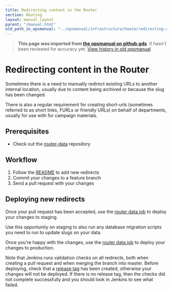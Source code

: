 ```yaml
---
title: Redirecting content in the Router
section: Routing
layout: manual_layout
parent: "/manual.html"
old_path_in_opsmanual: "../opsmanual/infrastructure/howto/redirecting-content-in-the-router.md"
---
```




> **This page was imported from [the opsmanual on github.gds](https://github.gds/gds/opsmanual)**.
It hasn't been reviewed for accuracy yet.
[View history in old opsmanual](https://github.gds/gds/opsmanual/tree/master/infrastructure/howto/redirecting-content-in-the-router.md)


# Redirecting content in the Router

Sometimes there is a need to manually redirect existing URLs to another
internal location, usually due to content being archived or because the
slug has been changed.

There is also a regular requirement for creating short-urls (sometimes
referred to as short links, FURLs or friendly URLs) on behalf of
departments, usually for use with for campaign materials.

## Prerequisites

-   Check out the [router-data](https://github.gds/gds/router-data)
    repository

## Workflow

1)  Follow the [README](https://github.gds/gds/router-data#router-data)
    to add new redirects
2)  Commit your changes to a feature branch
3)  Send a pull request with your changes

## Deploying new redirects

Once your pull request has been accepted, use the [router data
job](https://deploy.staging.publishing.service.gov.uk/job/deploy_router_data/)
to deploy your changes to staging.

Use this opportunity on staging to also run any database migration
scripts you need to run to update slugs on your data.

Once you're happy with the changes, use the [router data
job](https://deploy.staging.publishing.service.gov.uk/job/deploy_router_data/)
to deploy your changes to production.

Note that Jenkins runs validation checks on all redirects, both when
creating a pull request and when merging the branch into master. Before
deploying, check that a [release
tag](https://github.gds/gds/router-data/releases) has been created,
otherwise your changes will not be deployed. If there is no release tag,
then the checks did not complete successfully and you should look in
Jenkins to see what failed.
